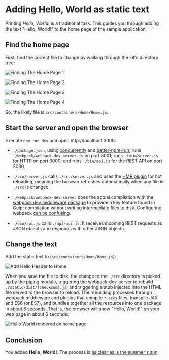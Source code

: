 # Adding Hello, World as static text

Printing *Hello, World!* is a traditional task.  This guides you through adding the text "Hello, World!" to the
home page of the sample application.

## Find the home page

First, find the correct file to change by walking through the kit's directory tree:

![Finding The Home Page 1](find_home1.png)


![Finding The Home Page 2](find_home2.png)

![Finding The Home Page 3](find_home3.png)

![Finding The Home Page 4](find_home4.png)

So, the likely file is `src/containers/Home/Home.js`.

## Start the server and open the browser

Execute `npm run dev` and open http://localhost:3000:

*  `./package.json`, using [concurrently](https://www.npmjs.com/package/concurrently)
and [better-npm-run](https://www.npmjs.com/package/better-npm-run), runs
 `./webpack/webpack-dev-server.js` on port 3001; runs `./bin/server.js` for HTTP on port 3000;
 and runs `./bin/api.js` for the REST API on port 3030.

* `./bin/server.js` calls `./src/server.js` and uses the [HMR plugin](http://andrewhfarmer.com/webpack-hmr-tutorial/)
for hot reloading, meaning the browser refreshes automatically when any file in `./src` is changed.

* `./webpack/webpack-dev-server` does the actual compilation with the
[webpack dev middleware package](https://github.com/webpack/webpack-dev-middleware) to provide a key feature found
in Gulp:  compilation without writing intermediate files to disk.  Configuring webpack
[can be confusing](https://medium.com/@dtothefp/why-can-t-anyone-write-a-simple-webpack-tutorial-d0b075db35ed#.cle1vv5ql).

* `./bin/api.js` calls `./api/api.js`.  It receives incoming REST requests as JSON objects and responds with
other JSON objects.   

## Change the text

Add the static text to (`src/containers/Home/Home.js`):

![Add Hello Header to Home](add_home.png)


When you save the file to disk, the change to the `./src` directory is picked up by the
[piping](https://www.npmjs.com/package/piping) module, triggering the webpack-dev-server to rebuild
`./static/dist/[checksum].js`, and triggering a stub injected into the HTML file served to the browser to
reload.   The rebuilding processes through webpack middleware and plugins that compile `*.sccs` files,
transpile JAX and ES6 (or ES7), and bundles together all the resources into one package in about 6 seconds.
That is, the browser will show "Hello, World!" on your web page in about 6 seconds:

![Hello World rendered on home page](hello_rendered.png)

## Conclusion

You added **Hello, World!**.   The process is [as clear as is the summer's sun](https://www.youtube.com/watch?v=EhGiSfv5FJk&t=3m23s).
